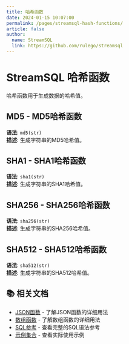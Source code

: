 ```yaml
---
title: 哈希函数
date: 2024-01-15 10:07:00
permalink: /pages/streamsql-hash-functions/
article: false
author: 
  name: StreamSQL
  link: https://github.com/rulego/streamsql
---
```


# StreamSQL 哈希函数

哈希函数用于生成数据的哈希值。

## MD5 - MD5哈希函数
**语法**: `md5(str)`  
**描述**: 生成字符串的MD5哈希值。  
 
## SHA1 - SHA1哈希函数
**语法**: `sha1(str)`  
**描述**: 生成字符串的SHA1哈希值。  

## SHA256 - SHA256哈希函数
**语法**: `sha256(str)`  
**描述**: 生成字符串的SHA256哈希值。  

## SHA512 - SHA512哈希函数
**语法**: `sha512(str)`  
**描述**: 生成字符串的SHA512哈希值。  

## 📚 相关文档

- [JSON函数](/pages/streamsql-json-functions/) - 了解JSON函数的详细用法
- [数组函数](/pages/streamsql-array-functions/) - 了解数组函数的详细用法
- [SQL参考](/pages/streamsql-sql/) - 查看完整的SQL语法参考
- [示例集合](/pages/streamsql-examples/) - 查看实际使用示例